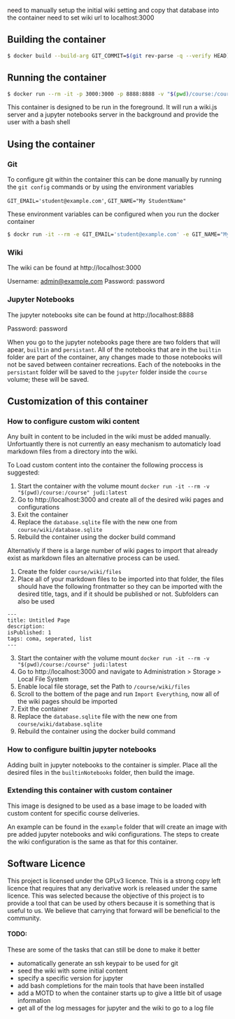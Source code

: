 need to manually setup the initial wiki setting and copy that database into the container
need to set wiki url to localhost:3000


## Building the container

```bash
$ docker build --build-arg GIT_COMMIT=$(git rev-parse -q --verify HEAD) --build-arg BUILD_DATE=$(date -u +"%Y-%m-%dT%H:%M:%SZ") -t judi:latest .
```


## Running the container

```bash
$ docker run --rm -it -p 3000:3000 -p 8888:8888 -v "$(pwd)/course:/course" judi:latest
```

This container is designed to be run in the foreground.
It will run a wiki.js server and a jupyter notebooks server in the background and provide the user with a bash shell

## Using the container


### Git
To configure git within the container this can be done manually by running the `git config` commands or by using the environment variables

`GIT_EMAIL='student@example.com'`, `GIT_NAME="My StudentName"`

These environment variables can be configured when you run the docker container

```bash
$ dockr run -it --rm -e GIT_EMAIL='student@example.com' -e GIT_NAME="My StudentName" judi:latest
```

### Wiki

The wiki can be found at http://localhost:3000

Username: admin@example.com
Password: password


### Jupyter Notebooks

The jupyter notebooks site can be found at http://localhost:8888

Password: password

When you go to the jupyter notebooks page there are two folders that will apear, `builtin` and `persistant`.
All of the notebooks that are in the `builtin` folder are part of the container, any changes made to those notebooks will not be saved between container recreations.
Each of the notebooks in the `persistant` folder will be saved to the `jupyter` folder inside the `course` volume; these will be saved.


## Customization of this container

### How to configure custom wiki content

Any built in content to be included in the wiki must be added manually.
Unfortuantly there is not currently an easy mechanism to automaticly load markdown files from a directory into the wiki. 

To Load custom content into the container the following proccess is suggested:

1. Start the container _with_ the volume mount `docker run -it --rm -v "$(pwd)/course:/course" judi:latest`
2. Go to http://localhost:3000 and create all of the desired wiki pages and configurations
3. Exit the container
4. Replace the `database.sqlite` file with the new one from `course/wiki/database.sqlite`
5. Rebuild the container using the docker build command

Alternativly if there is a large number of wiki pages to import that already exist as markdown files an alternative process can be used.

1. Create the folder `course/wiki/files`
2. Place all of your markdown files to be imported into that folder, the files should have the following frontmatter so they can be imported with the desired title, tags, and if it should be published or not. Subfolders can also be used
```
---
title: Untitled Page
description:
isPublished: 1
tags: coma, seperated, list
---
```
3. Start the container _with_ the volume mount `docker run -it --rm -v "$(pwd)/course:/course" judi:latest`
4. Go to http://localhost:3000 and navigate to Administration > Storage > Local File System
5. Enable local file storage, set the Path to `/course/wiki/files`
6. Scroll to the bottem of the page and run `Import Everything`, now all of the wiki pages should be imported
7. Exit the container
8. Replace the `database.sqlite` file with the new one from `course/wiki/database.sqlite`
9. Rebuild the container using the docker build command

### How to configure builtin jupyter notebooks

Adding built in jupyter notebooks to the container is simpler. 
Place all the desired files in the `builtinNotebooks` folder, then build the image.

### Extending this container with custom container

This image is designed to be used as a base image to be loaded with custom content for specific course deliveries. 

An example can be found in the `example` folder that will create an image with pre added jupyter notebooks and wiki configurations.
The steps to create the wiki configuration is the same as that for this container. 

## Software Licence

This project is licensed under the GPLv3 licence.
This is a strong copy left licence that requires that any derivative work is released under the same licence.
This was selected because the objective of this project is to provide a tool that can be used by others because it is something that is useful to us.
We believe that carrying that forward will be beneficial to the community.

#### TODO:

These are some of the tasks that can still be done to make it better

- automatically generate an ssh keypair to be used for git
- seed the wiki with some initial content
- specify a specific version for jupyter
- add bash completions for the main tools that have been installed
- add a MOTD to when the container starts up to give a little bit of usage information
- get all of the log messages for jupyter and the wiki to go to a log file
